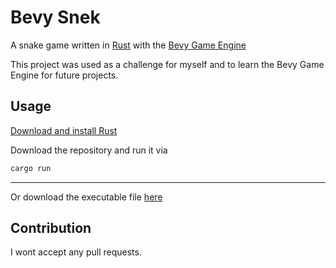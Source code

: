 # Bevy Snek

A snake game written in [Rust](https://www.rust-lang.org/) with the [Bevy Game Engine](https://bevyengine.org/)

This project was used as a challenge for myself and to learn the Bevy Game Engine for future projects. 

## Usage

[Download and install Rust](https://www.rust-lang.org/tools/install)

Download the repository and run it via
```bash
cargo run
```

<hr>

Or download the executable file [here](https://github.com/JB-it/bevy_snake/releases)

## Contribution

I wont accept any pull requests.

